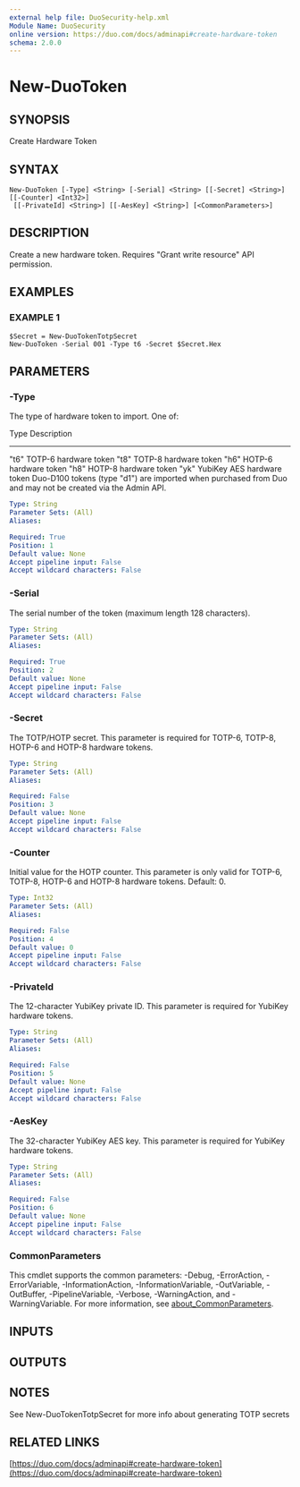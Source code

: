 ```yaml
---
external help file: DuoSecurity-help.xml
Module Name: DuoSecurity
online version: https://duo.com/docs/adminapi#create-hardware-token
schema: 2.0.0
---
```


# New-DuoToken

## SYNOPSIS
Create Hardware Token

## SYNTAX

```
New-DuoToken [-Type] <String> [-Serial] <String> [[-Secret] <String>] [[-Counter] <Int32>]
 [[-PrivateId] <String>] [[-AesKey] <String>] [<CommonParameters>]
```

## DESCRIPTION
Create a new hardware token.
Requires "Grant write resource" API permission.

## EXAMPLES

### EXAMPLE 1
```
$Secret = New-DuoTokenTotpSecret
New-DuoToken -Serial 001 -Type t6 -Secret $Secret.Hex
```

## PARAMETERS

### -Type
The type of hardware token to import.
One of:

Type	Description
----    -----------
"t6"	TOTP-6 hardware token
"t8"	TOTP-8 hardware token
"h6"	HOTP-6 hardware token
"h8"	HOTP-8 hardware token
"yk"	YubiKey AES hardware token
Duo-D100 tokens (type "d1") are imported when purchased from Duo and may not be created via the Admin API.

```yaml
Type: String
Parameter Sets: (All)
Aliases:

Required: True
Position: 1
Default value: None
Accept pipeline input: False
Accept wildcard characters: False
```

### -Serial
The serial number of the token (maximum length 128 characters).

```yaml
Type: String
Parameter Sets: (All)
Aliases:

Required: True
Position: 2
Default value: None
Accept pipeline input: False
Accept wildcard characters: False
```

### -Secret
The TOTP/HOTP secret.
This parameter is required for TOTP-6, TOTP-8, HOTP-6 and HOTP-8 hardware tokens.

```yaml
Type: String
Parameter Sets: (All)
Aliases:

Required: False
Position: 3
Default value: None
Accept pipeline input: False
Accept wildcard characters: False
```

### -Counter
Initial value for the HOTP counter.
This parameter is only valid for TOTP-6, TOTP-8, HOTP-6 and HOTP-8 hardware tokens.
Default: 0.

```yaml
Type: Int32
Parameter Sets: (All)
Aliases:

Required: False
Position: 4
Default value: 0
Accept pipeline input: False
Accept wildcard characters: False
```

### -PrivateId
The 12-character YubiKey private ID.
This parameter is required for YubiKey hardware tokens.

```yaml
Type: String
Parameter Sets: (All)
Aliases:

Required: False
Position: 5
Default value: None
Accept pipeline input: False
Accept wildcard characters: False
```

### -AesKey
The 32-character YubiKey AES key.
This parameter is required for YubiKey hardware tokens.

```yaml
Type: String
Parameter Sets: (All)
Aliases:

Required: False
Position: 6
Default value: None
Accept pipeline input: False
Accept wildcard characters: False
```

### CommonParameters
This cmdlet supports the common parameters: -Debug, -ErrorAction, -ErrorVariable, -InformationAction, -InformationVariable, -OutVariable, -OutBuffer, -PipelineVariable, -Verbose, -WarningAction, and -WarningVariable. For more information, see [about_CommonParameters](http://go.microsoft.com/fwlink/?LinkID=113216).

## INPUTS

## OUTPUTS

## NOTES
See New-DuoTokenTotpSecret for more info about generating TOTP secrets

## RELATED LINKS

[https://duo.com/docs/adminapi#create-hardware-token](https://duo.com/docs/adminapi#create-hardware-token)

